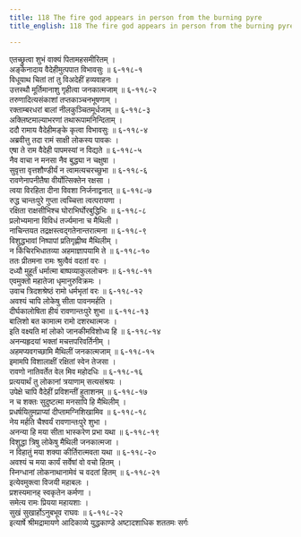 ```yaml
---
title: 118 The fire god appears in person from the burning pyre
title_english: 118 The fire god appears in person from the burning pyre

---
```


<div class="audioEmbed"  caption="श्रीराम-हरिसीताराममूर्ति-घनपाठिभ्यां वचनम्" src="https://archive.org/download/Ramayana-recitation-Sriram-harisItArAmamUrti-Ghanapaati-v2/Kanda_6/Kanda_6_YK-118-The_fire-god_appears_in_person_from_the_burning_pyre_0.mp3"></div>

एतच्छ्रुत्वा शुभं वाक्यं पितामहसमीरितम् ।  
अङ्केनादाय वैदेहीमुत्पपात विभावसुः ॥ ६-११८-१  
विधूयाथ चितां तां तु विअदेहीं हव्यवाहनः ।  
उत्तस्थौ मूर्तिमानाशु गृहीत्वा जनकात्मजाम् ॥ ६-११८-२  
तरुणादित्यसंकाशां तप्तकाञ्चनभूषणाम् ।  
रक्ताम्बरधरां बालां नीलकुञ्चितमूर्धजाम् ॥ ६-११८-३  
अक्लिष्टमाल्याभरणां तथारूपामनिन्दिताम् ।  
ददौ रामाय वैदेहीमङ्के कृत्वा विभावसुः ॥ ६-११८-४  
अब्रवीत्तु तदा रामं साक्षी लोकस्य पावकः ।  
एषा ते राम वैदेही पापमस्यां न विद्यते ॥ ६-११८-५  
नैव वाचा न मनसा नैव बुद्ध्या न चक्षुषा ।  
सुवृत्ता वृत्तशौण्डीर्यं न त्वामत्यचरच्छुभा ॥ ६-११८-६  
रावणेनापनीतैषा वीर्योत्सिक्तेन रक्षसा ।  
त्वया विरहिता दीना विवशा निर्जनाद्वनात् ॥ ६-११८-७  
रुद्ध चान्तःपुरे गुप्ता त्वच्चित्ता त्वत्परायणा ।  
रक्षिता राक्षसीभिश्च घोराभिर्घोरबुद्धिभिः ॥ ६-११८-८  
प्रलोभ्यमाना विविधं तर्ज्यमाना च मैथिली ।  
नाचिन्तयत तद्रक्षस्त्वद्गतेनान्तरात्मना ॥ ६-११८-९  
विशुद्धभावां निष्पापां प्रतिगृह्णीष्व मैथिलीम् ।  
न किंचिरभिधातव्या अहमाज्ञापयामि ते ॥ ६-११८-१०  
ततः प्रीतमना रामः श्रुत्वैवं वदतां वरः ।  
दध्यौ मुहूर्तं धर्मात्मा बाष्पव्याकुललोचनः ॥ ६-११८-११  
एवमुक्तो महातेजा धृमानुरुविक्रमः ।  
उवाच त्रिदशश्रेष्ठं रामो धर्मभृतां वरः ॥ ६-११८-१२  
अवश्यं चापि लोकेषु सीता पावनमर्हति ।  
दीर्घकालोषिता हीयं रावणान्तःपुरे शुभा ॥ ६-११८-१३  
बालिशो बत कामात्म रामो दशरथात्मजः ।  
इति वक्ष्यति मां लोको जानकीमविशोध्य हि ॥ ६-११८-१४  
अनन्यहृदयां भक्तां मचत्तपरिवर्तिनीम् ।  
अहमप्यवगच्छामि मैथिलीं जनकात्मजाम् ॥ ६-११८-१५  
इमामपि विशालाक्षीं रक्षितां स्वेन तेजसा ।  
रावणो नातिवर्तेत वेल मिव महोदधिः ॥ ६-११८-१६  
प्रत्ययार्थं तु लोकानां त्रयाणाम् सत्यसंश्रयः ।  
उपेक्षे चापि वैदेहीं प्रविशन्तीं हुताशनम् ॥ ६-११८-१७  
न च शक्तः सुदुष्टत्मा मनसापि हि मैथिलीम् ।  
प्रधर्षयितुमप्राप्यां दीप्तामग्निशिखामिव ॥ ६-११८-१८  
नेय मर्हति चैश्वर्यं रावणान्तःपुरे शुभा ।  
अनन्या हि मया सीता भास्करेण प्रभा यथा ॥ ६-११८-१९  
विशुद्धा त्रिषु लोकेषु मैथिली जनकात्मजा ।  
न विहातुं मया शक्या कीर्तिरात्मवता यथा ॥ ६-११८-२०  
अवश्यं च मया कार्यं सर्वेषां वो वचो हितम् ।  
स्निग्धानां लोकनाथानामेवं च वदतां हितम् ॥ ६-११८-२१  
इत्येवमुक्त्वा विजयी महाबलः ।  
प्रशस्यमानह् स्वकृतेन कर्मणा ।  
समेत्य रामः प्रियया महायशाः ।  
सुखं सुखार्होऽनुबभूव राघवः ॥ ६-११८-२२  
इत्यार्षे श्रीमद्रामायणे आदिकाव्ये युद्धकाण्डे अष्टादशाधिक शततमः सर्गः